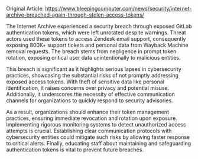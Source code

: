 Original Article: https://www.bleepingcomputer.com/news/security/internet-archive-breached-again-through-stolen-access-tokens/

The Internet Archive experienced a security breach through exposed GitLab authentication tokens, which were left unrotated despite warnings. Threat actors used these tokens to access Zendesk email support, consequently exposing 800K+ support tickets and personal data from Wayback Machine removal requests. The breach stems from negligence in prompt token rotation, exposing critical user data unintentionally to malicious entities.

This breach is significant as it highlights serious lapses in cybersecurity practices, showcasing the substantial risks of not promptly addressing exposed access tokens. With theft of sensitive data like personal identification, it raises concerns over privacy and potential misuse. Additionally, it underscores the necessity of effective communication channels for organizations to quickly respond to security advisories.

As a result, organizations should enhance their token management practices, ensuring immediate revocation and rotation upon exposure. Implementing rigorous monitoring systems to detect unauthorized access attempts is crucial. Establishing clear communication protocols with cybersecurity entities could mitigate such risks by allowing faster response to critical alerts. Finally, educating staff about maintaining and safeguarding authentication tokens is vital to prevent future breaches.